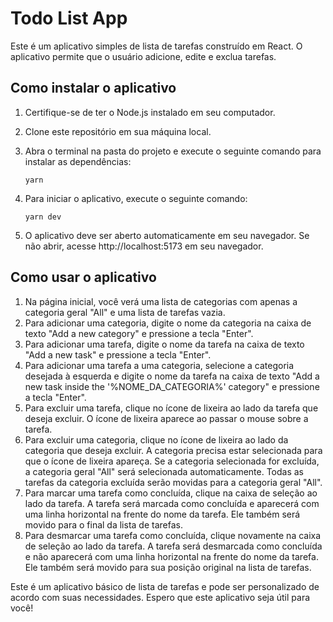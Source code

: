 # Todo List App

Este é um aplicativo simples de lista de tarefas construído em React. O aplicativo permite que o usuário adicione, edite e exclua tarefas.

## Como instalar o aplicativo

1. Certifique-se de ter o Node.js instalado em seu computador.
2. Clone este repositório em sua máquina local.
3. Abra o terminal na pasta do projeto e execute o seguinte comando para instalar as dependências:

    ```
    yarn
    ```

4. Para iniciar o aplicativo, execute o seguinte comando:

    ```
    yarn dev
    ```

5. O aplicativo deve ser aberto automaticamente em seu navegador. Se não abrir, acesse http://localhost:5173 em seu navegador.

## Como usar o aplicativo

1. Na página inicial, você verá uma lista de categorias com apenas a categoria geral "All" e uma lista de tarefas vazia.
2. Para adicionar uma categoria, digite o nome da categoria na caixa de texto "Add a new category" e pressione a tecla "Enter".
3. Para adicionar uma tarefa, digite o nome da tarefa na caixa de texto "Add a new task" e pressione a tecla "Enter".
4. Para adicionar uma tarefa a uma categoria, selecione a categoria desejada à esquerda e digite o nome da tarefa na caixa de texto "Add a new task inside the '%NOME_DA_CATEGORIA%' category" e pressione a tecla "Enter".
5. Para excluir uma tarefa, clique no ícone de lixeira ao lado da tarefa que deseja excluir. O ícone de lixeira aparece ao passar o mouse sobre a tarefa.
6. Para excluir uma categoria, clique no ícone de lixeira ao lado da categoria que deseja excluir. A categoria precisa estar selecionada para que o ícone de lixeira apareça. Se a categoria selecionada for excluída, a categoria geral "All" será selecionada automaticamente. Todas as tarefas da categoria excluída serão movidas para a categoria geral "All".
7. Para marcar uma tarefa como concluída, clique na caixa de seleção ao lado da tarefa. A tarefa será marcada como concluída e aparecerá com uma linha horizontal na frente do nome da tarefa. Ele também será movido para o final da lista de tarefas.
8. Para desmarcar uma tarefa como concluída, clique novamente na caixa de seleção ao lado da tarefa. A tarefa será desmarcada como concluída e não aparecerá com uma linha horizontal na frente do nome da tarefa. Ele também será movido para sua posição original na lista de tarefas.

Este é um aplicativo básico de lista de tarefas e pode ser personalizado de acordo com suas necessidades. Espero que este aplicativo seja útil para você!
